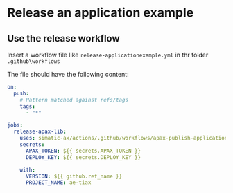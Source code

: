 
# Release an application example

## Use the release workflow

Insert a workflow file like `release-applicationexample.yml` in thr folder `.github\workflows`

The file should have the following content:

```yml
on:
  push:
    # Pattern matched against refs/tags
    tags:
      - "*"

jobs:
  release-apax-lib:
    uses: simatic-ax/actions/.github/workflows/apax-publish-applicationexample.yml@stable
    secrets:
      APAX_TOKEN: ${{ secrets.APAX_TOKEN }}
      DEPLOY_KEY: ${{ secrets.DEPLOY_KEY }}

    with:
      VERSION: ${{ github.ref_name }}
      PROJECT_NAME: ae-tiax
```

